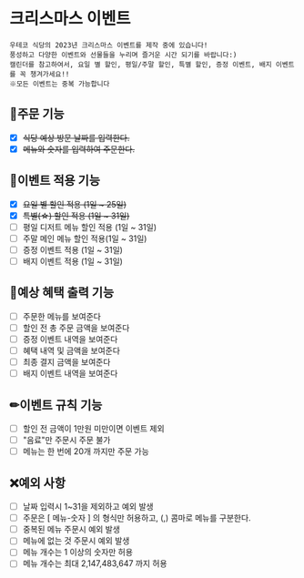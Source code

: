 # 크리스마스 이벤트
```
우테코 식당의 2023년 크리스마스 이벤트를 제작 중에 있습니다!
풍성하고 다양한 이벤트와 선물들을 누리며 즐거운 시간 되기를 바랍니다:)
캘린더를 참고하여서, 요일 별 할인, 평일/주말 할인, 특별 할인, 증정 이벤트, 배지 이벤트를 꼭 챙겨가세요!!
※모든 이벤트는 중복 가능합니다
```


## 📜주문 기능
- [x] ~~식당 예상 방문 날짜를 입력한다.~~  
- [x] ~~메뉴와 숫자를 입력하여 주문한다.~~

## 🎈이벤트 적용 기능
- [x] ~~요일 별 할인 적용 (1일 ~ 25일)~~
- [x] ~~특별(☆) 할인 적용 (1일 ~ 31일)~~
- [ ] 평일 디저트 메뉴 할인 적용 (1일 ~ 31일)
- [ ] 주말 메인 메뉴 할인 적용(1일 ~ 31일)
- [ ] 증정 이벤트 적용 (1일 ~ 31일)
- [ ] 배지 이벤트 적용 (1일 ~ 31일)

## 🎁예상 혜택 출력 기능
- [ ] 주문한 메뉴를 보여준다
- [ ] 할인 전 총 주문 금액을 보여준다
- [ ] 증정 이벤트 내역을 보여준다
- [ ] 혜택 내역 및 금액을 보여준다
- [ ] 최종 결지 금액을 보여준다
- [ ] 배지 이벤트 내역을 보여준다

## ✏이벤트 규칙 기능
- [ ] 할인 전 금액이 1만원 미만이면 이벤트 제외
- [ ] "음료"만 주문시 주문 불가
- [ ] 메뉴는 한 번에 20개 까지만 주문 가능

## ❌예외 사항
- [ ] 날짜 입력시 1~31을 제외하고 예외 발생
- [ ] 주문은 [ 메뉴-숫자 ] 의 형식만 허용하고, (,) 콤마로 메뉴를 구분한다.
- [ ] 중복된 메뉴 주문시 예외 발생
- [ ] 메뉴에 없는 것 주문시 예외 발생
- [ ] 메뉴 개수는 1 이상의 숫자만 허용
- [ ] 메뉴 개수는 최대 2,147,483,647 까지 허용